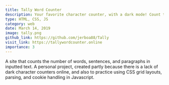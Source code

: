 ```yaml
---
title: Tally Word Counter
description: Your favorite character counter, with a dark mode! Count the number of words, sentences, and paragraphs in your text instantly.
type: HTML, CSS, JS
category: web
date: March 14, 2019
image: tally.png
github_link: https://github.com/jerboa88/Tally
visit_link: https://tallywordcounter.online
importance: 3
---
```

A site that counts the number of words, sentences, and paragraphs in inputted text. A personal project,
created partly because there is a lack of dark character counters online, and also to practice using CSS grid
layouts, parsing, and cookie handling in Javascript.
